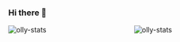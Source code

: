 ### Hi there 👋

<p align="left"><img align="left" src="https://github-readme-stats.vercel.app/api/top-langs/?username=Ollymid&layout=compact&hide=html" alt="olly-stats" /></p>

<p align="center"> <img src="https://github-readme-stats.vercel.app/api?username=Ollymid&show_icons=true&count_private=true" alt="olly-stats" /></p>

<!--
**Ollymid/Ollymid** is a ✨ _special_ ✨ repository because its `README.md` (this file) appears on your GitHub profile.

Here are some ideas to get you started:

- 🔭 I’m currently working on ...
- 🌱 I’m currently learning ...
- 👯 I’m looking to collaborate on ...
- 🤔 I’m looking for help with ...
- 💬 Ask me about ...
- 📫 How to reach me: ...
- 😄 Pronouns: ...
- ⚡ Fun fact: ...
-->
